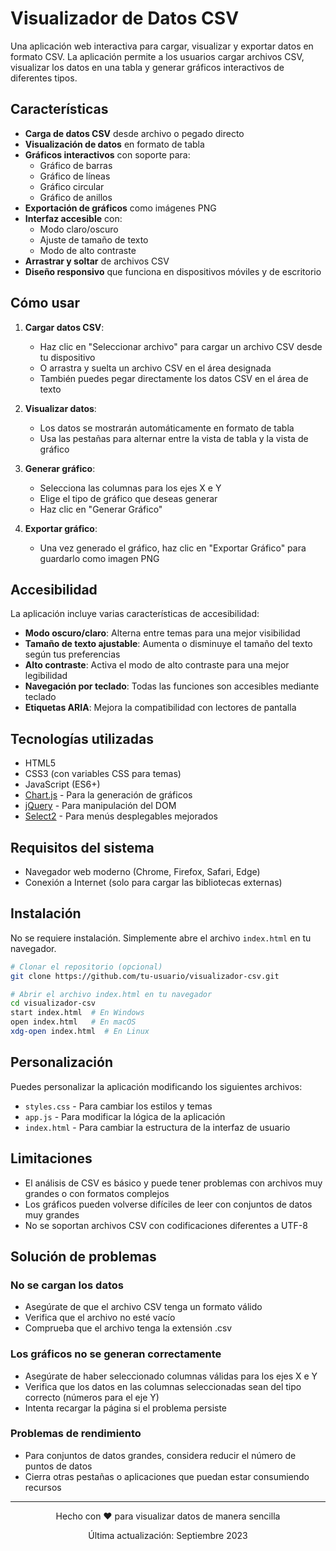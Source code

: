 # Visualizador de Datos CSV

Una aplicación web interactiva para cargar, visualizar y exportar datos en formato CSV. La aplicación permite a los usuarios cargar archivos CSV, visualizar los datos en una tabla y generar gráficos interactivos de diferentes tipos.

## Características

- **Carga de datos CSV** desde archivo o pegado directo
- **Visualización de datos** en formato de tabla
- **Gráficos interactivos** con soporte para:
  - Gráfico de barras
  - Gráfico de líneas
  - Gráfico circular
  - Gráfico de anillos
- **Exportación de gráficos** como imágenes PNG
- **Interfaz accesible** con:
  - Modo claro/oscuro
  - Ajuste de tamaño de texto
  - Modo de alto contraste
- **Arrastrar y soltar** de archivos CSV
- **Diseño responsivo** que funciona en dispositivos móviles y de escritorio

## Cómo usar

1. **Cargar datos CSV**:
   - Haz clic en "Seleccionar archivo" para cargar un archivo CSV desde tu dispositivo
   - O arrastra y suelta un archivo CSV en el área designada
   - También puedes pegar directamente los datos CSV en el área de texto

2. **Visualizar datos**:
   - Los datos se mostrarán automáticamente en formato de tabla
   - Usa las pestañas para alternar entre la vista de tabla y la vista de gráfico

3. **Generar gráfico**:
   - Selecciona las columnas para los ejes X e Y
   - Elige el tipo de gráfico que deseas generar
   - Haz clic en "Generar Gráfico"

4. **Exportar gráfico**:
   - Una vez generado el gráfico, haz clic en "Exportar Gráfico" para guardarlo como imagen PNG

## Accesibilidad

La aplicación incluye varias características de accesibilidad:

- **Modo oscuro/claro**: Alterna entre temas para una mejor visibilidad
- **Tamaño de texto ajustable**: Aumenta o disminuye el tamaño del texto según tus preferencias
- **Alto contraste**: Activa el modo de alto contraste para una mejor legibilidad
- **Navegación por teclado**: Todas las funciones son accesibles mediante teclado
- **Etiquetas ARIA**: Mejora la compatibilidad con lectores de pantalla

## Tecnologías utilizadas

- HTML5
- CSS3 (con variables CSS para temas)
- JavaScript (ES6+)
- [Chart.js](https://www.chartjs.org/) - Para la generación de gráficos
- [jQuery](https://jquery.com/) - Para manipulación del DOM
- [Select2](https://select2.org/) - Para menús desplegables mejorados

## Requisitos del sistema

- Navegador web moderno (Chrome, Firefox, Safari, Edge)
- Conexión a Internet (solo para cargar las bibliotecas externas)

## Instalación

No se requiere instalación. Simplemente abre el archivo `index.html` en tu navegador.

```bash
# Clonar el repositorio (opcional)
git clone https://github.com/tu-usuario/visualizador-csv.git

# Abrir el archivo index.html en tu navegador
cd visualizador-csv
start index.html  # En Windows
open index.html   # En macOS
xdg-open index.html  # En Linux
```

## Personalización

Puedes personalizar la aplicación modificando los siguientes archivos:

- `styles.css` - Para cambiar los estilos y temas
- `app.js` - Para modificar la lógica de la aplicación
- `index.html` - Para cambiar la estructura de la interfaz de usuario

## Limitaciones

- El análisis de CSV es básico y puede tener problemas con archivos muy grandes o con formatos complejos
- Los gráficos pueden volverse difíciles de leer con conjuntos de datos muy grandes
- No se soportan archivos CSV con codificaciones diferentes a UTF-8

## Solución de problemas

### No se cargan los datos
- Asegúrate de que el archivo CSV tenga un formato válido
- Verifica que el archivo no esté vacío
- Comprueba que el archivo tenga la extensión .csv

### Los gráficos no se generan correctamente
- Asegúrate de haber seleccionado columnas válidas para los ejes X e Y
- Verifica que los datos en las columnas seleccionadas sean del tipo correcto (números para el eje Y)
- Intenta recargar la página si el problema persiste

### Problemas de rendimiento
- Para conjuntos de datos grandes, considera reducir el número de puntos de datos
- Cierra otras pestañas o aplicaciones que puedan estar consumiendo recursos



---

<div align="center">
  <p>Hecho con ❤️ para visualizar datos de manera sencilla</p>
  <p>Última actualización: Septiembre 2023</p>
</div>

